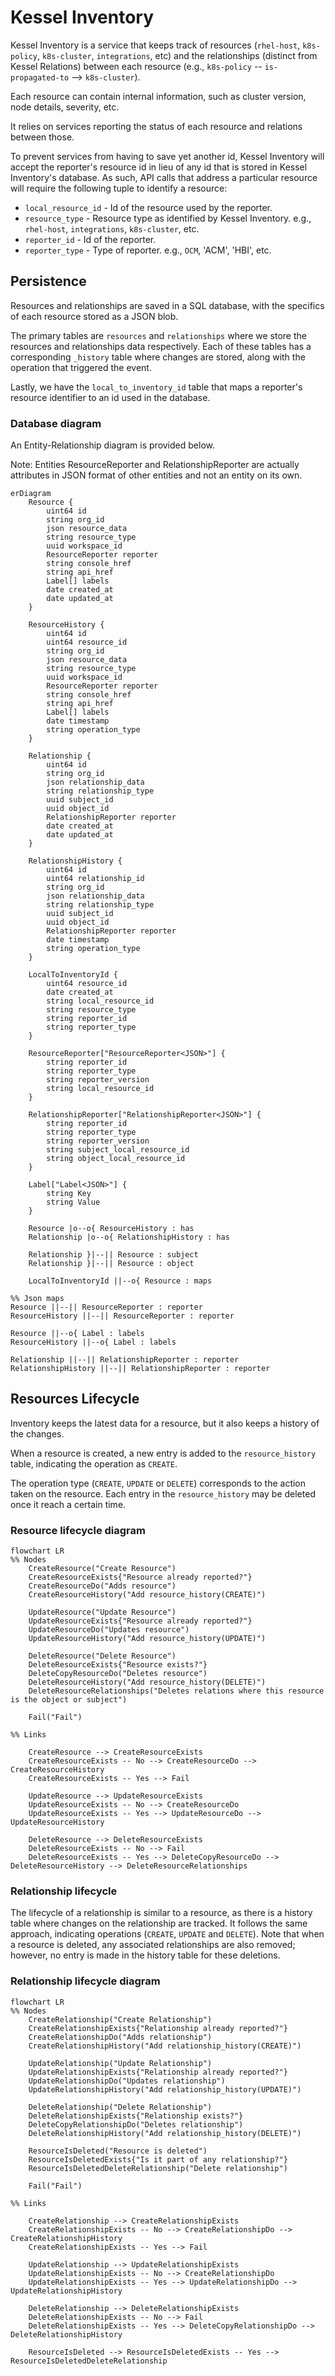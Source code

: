 # Kessel Inventory

Kessel Inventory is a service that keeps track of resources (`rhel-host`, `k8s-policy`, `k8s-cluster`, `integrations`, etc)
and the relationships (distinct from Kessel Relations) between each resource (e.g., `k8s-policy` -- `is-propagated-to` --> `k8s-cluster`).

Each resource can contain internal information, such as cluster version, node details, severity, etc.

It relies on services reporting the status of each resource and relations between those.

To prevent services from having to save yet another id, Kessel Inventory will accept the reporter's resource id in lieu
of any id that is stored in Kessel Inventory's database. As such, API calls that address a particular resource 
will require the following tuple to identify a resource:
- `local_resource_id` - Id of the resource used by the reporter.
- `resource_type` - Resource type as identified by Kessel Inventory. e.g., `rhel-host`, `integrations`, `k8s-cluster`, etc.
- `reporter_id` - Id of the reporter.
- `reporter_type` - Type of reporter. e.g., `OCM`, 'ACM', 'HBI', etc.

## Persistence

Resources and relationships are saved in a SQL database, with the specifics of each resource stored as a JSON blob.

The primary tables are `resources` and `relationships` where we store the resources and relationships data 
respectively. Each of these tables has a corresponding `_history` table where changes are stored, along with the operation that triggered the event. 

Lastly, we have the `local_to_inventory_id` table that maps a reporter's resource identifier to an id used in the database.

### Database diagram

An Entity-Relationship diagram is provided below. 

Note: Entities ResourceReporter and RelationshipReporter are actually attributes in JSON format of other entities and not an entity on its own.

```mermaid
erDiagram
    Resource {
        uint64 id
        string org_id
        json resource_data
        string resource_type
        uuid workspace_id
        ResourceReporter reporter
        string console_href
        string api_href
        Label[] labels
        date created_at
        date updated_at
    }

    ResourceHistory {
        uint64 id
        uint64 resource_id
        string org_id
        json resource_data
        string resource_type
        uuid workspace_id
        ResourceReporter reporter
        string console_href
        string api_href
        Label[] labels
        date timestamp
        string operation_type
    }

    Relationship {
        uint64 id
        string org_id
        json relationship_data
        string relationship_type
        uuid subject_id
        uuid object_id
        RelationshipReporter reporter
        date created_at
        date updated_at
    }

    RelationshipHistory {
        uint64 id
        uint64 relationship_id
        string org_id
        json relationship_data
        string relationship_type
        uuid subject_id
        uuid object_id
        RelationshipReporter reporter
        date timestamp
        string operation_type
    }

    LocalToInventoryId {
        uint64 resource_id
        date created_at
        string local_resource_id
        string resource_type
        string reporter_id
        string reporter_type
    }

    ResourceReporter["ResourceReporter<JSON>"] {
        string reporter_id
        string reporter_type
        string reporter_version
        string local_resource_id
    }

    RelationshipReporter["RelationshipReporter<JSON>"] {
        string reporter_id
        string reporter_type
        string reporter_version
        string subject_local_resource_id
        string object_local_resource_id
    }

    Label["Label<JSON>"] {
        string Key
        string Value
    }

    Resource |o--o{ ResourceHistory : has
    Relationship |o--o{ RelationshipHistory : has

    Relationship }|--|| Resource : subject
    Relationship }|--|| Resource : object

    LocalToInventoryId ||--o{ Resource : maps

%% Json maps
Resource ||--|| ResourceReporter : reporter
ResourceHistory ||--|| ResourceReporter : reporter

Resource ||--o{ Label : labels
ResourceHistory ||--o{ Label : labels

Relationship ||--|| RelationshipReporter : reporter
RelationshipHistory ||--|| RelationshipReporter : reporter
```

## Resources Lifecycle

Inventory keeps the latest data for a resource, but it also keeps a history of the changes.

When a resource is created, a new entry is added to the `resource_history` table, indicating the operation as `CREATE`.

The operation type (`CREATE`, `UPDATE` or `DELETE`) corresponds to the action taken on the resource.
Each entry in the `resource_history` may be deleted once it reach a certain time. 

### Resource lifecycle diagram

```mermaid
flowchart LR
%% Nodes
    CreateResource("Create Resource")
    CreateResourceExists{"Resource already reported?"}
    CreateResourceDo("Adds resource")
    CreateResourceHistory("Add resource_history(CREATE)")

    UpdateResource("Update Resource")
    UpdateResourceExists{"Resource already reported?"}
    UpdateResourceDo("Updates resource")
    UpdateResourceHistory("Add resource_history(UPDATE)")

    DeleteResource("Delete Resource")
    DeleteResourceExists{"Resource exists?"}
    DeleteCopyResourceDo("Deletes resource")
    DeleteResourceHistory("Add resource_history(DELETE)")
    DeleteResourceRelationships("Deletes relations where this resource is the object or subject")

    Fail("Fail")

%% Links
    
    CreateResource --> CreateResourceExists
    CreateResourceExists -- No --> CreateResourceDo --> CreateResourceHistory
    CreateResourceExists -- Yes --> Fail

    UpdateResource --> UpdateResourceExists
    UpdateResourceExists -- No --> CreateResourceDo
    UpdateResourceExists -- Yes --> UpdateResourceDo --> UpdateResourceHistory

    DeleteResource --> DeleteResourceExists
    DeleteResourceExists -- No --> Fail
    DeleteResourceExists -- Yes --> DeleteCopyResourceDo --> DeleteResourceHistory --> DeleteResourceRelationships
```

### Relationship lifecycle

The lifecycle of a relationship is similar to a resource, as there is a history table where changes on the relationship are tracked.
It follows the same approach, indicating operations (`CREATE`, `UPDATE` and `DELETE`).
Note that when a resource is deleted, any associated relationships are also removed; however, no entry is made in the history table for these deletions.

### Relationship lifecycle diagram

```mermaid
flowchart LR
%% Nodes
    CreateRelationship("Create Relationship")
    CreateRelationshipExists{"Relationship already reported?"}
    CreateRelationshipDo("Adds relationship")
    CreateRelationshipHistory("Add relationship_history(CREATE)")

    UpdateRelationship("Update Relationship")
    UpdateRelationshipExists{"Relationship already reported?"}
    UpdateRelationshipDo("Updates relationship")
    UpdateRelationshipHistory("Add relationship_history(UPDATE)")

    DeleteRelationship("Delete Relationship")
    DeleteRelationshipExists{"Relationship exists?"}
    DeleteCopyRelationshipDo("Deletes relationship")
    DeleteRelationshipHistory("Add relationship_history(DELETE)")

    ResourceIsDeleted("Resource is deleted")
    ResourceIsDeletedExists{"Is it part of any relationship?"}
    ResourceIsDeletedDeleteRelationship("Delete relationship")

    Fail("Fail")

%% Links

    CreateRelationship --> CreateRelationshipExists
    CreateRelationshipExists -- No --> CreateRelationshipDo --> CreateRelationshipHistory
    CreateRelationshipExists -- Yes --> Fail

    UpdateRelationship --> UpdateRelationshipExists
    UpdateRelationshipExists -- No --> CreateRelationshipDo
    UpdateRelationshipExists -- Yes --> UpdateRelationshipDo --> UpdateRelationshipHistory

    DeleteRelationship --> DeleteRelationshipExists
    DeleteRelationshipExists -- No --> Fail
    DeleteRelationshipExists -- Yes --> DeleteCopyRelationshipDo --> DeleteRelationshipHistory

    ResourceIsDeleted --> ResourceIsDeletedExists -- Yes --> ResourceIsDeletedDeleteRelationship
```

